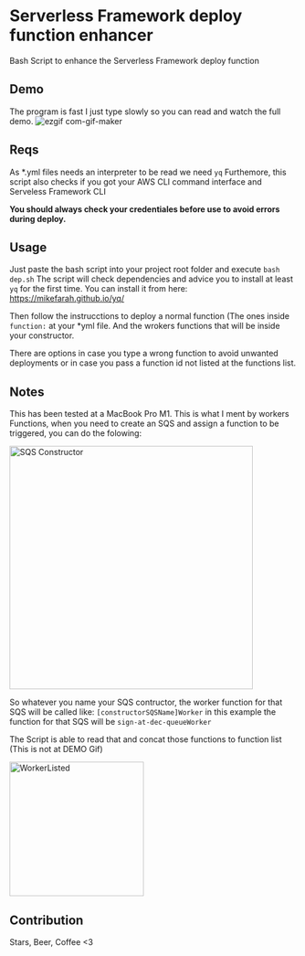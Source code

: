 # Serverless Framework deploy function enhancer
Bash Script to enhance the Serverless Framework deploy function

## Demo
The program is fast I just type slowly so you can read and watch the full demo.
![ezgif com-gif-maker](https://user-images.githubusercontent.com/46604653/174323658-42938e05-257a-43db-9814-97298d8e2d3b.gif)

## Reqs
As *.yml files needs an interpreter to be read we need `yq`
Furthemore, this script also checks if you got your AWS CLI command interface and Serveless Framework CLI

**You should always check your credentiales before use to avoid errors during deploy.**
## Usage

Just paste the bash script into your project root folder and execute
`bash dep.sh`
The script will check dependencies and advice you to install at least `yq` for the first time.
You can install it from here: https://mikefarah.github.io/yq/

Then follow the instrucctions to deploy a normal function (The ones inside `function:` at your *yml file. And the wrokers functions that will be inside your constructor.

There are options in case you type a wrong function to avoid unwanted deployments or in case you pass a function id not listed at the functions list.

## Notes
This has been tested at a MacBook Pro M1.
This is what I ment by workers Functions, when you need to create an SQS and assign a function to be triggered, you can do the folowing:

<img width="426" alt="SQS Constructor" src="https://user-images.githubusercontent.com/46604653/174325057-2cb7d9f6-7c4b-4857-ad05-0270c2792c62.png">

So whatever you name your SQS contructor, the worker function for that SQS will be called like: `[constructorSQSName]Worker` in this example the function for that SQS will be `sign-at-dec-queueWorker`

The Script is able to read that and concat those functions to function list (This is not at DEMO Gif)

<img width="235" alt="WorkerListed" src="https://user-images.githubusercontent.com/46604653/174325918-269b2817-0940-4cef-8b4e-330013f6b8d3.png">


## Contribution
Stars, Beer, Coffee <3
